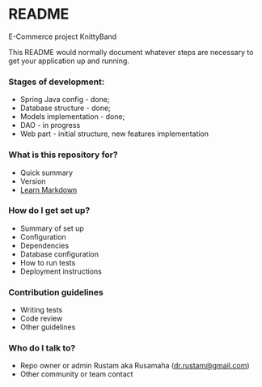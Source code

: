 # README #

E-Commerce project KnittyBand

This README would normally document whatever steps are necessary to get your application up and running.

### Stages of development:

* Spring Java config - done;
* Database structure - done;
* Models implementation - done;
* DAO - in progress
* Web part - initial structure, new features implementation


### What is this repository for? ###

* Quick summary
* Version
* [Learn Markdown](https://bitbucket.org/tutorials/markdowndemo)

### How do I get set up? ###

* Summary of set up
* Configuration
* Dependencies
* Database configuration
* How to run tests
* Deployment instructions

### Contribution guidelines ###

* Writing tests
* Code review
* Other guidelines

### Who do I talk to? ###

* Repo owner or admin Rustam aka Rusamaha (dr.rustam@gmail.com)
* Other community or team contact